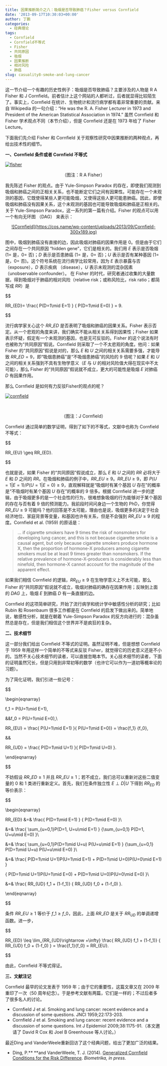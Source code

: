 ```yaml
---
title: 因果推断简介之八：吸烟是否导致肺癌？Fisher versus Cornfield
date: '2013-09-17T10:30:03+00:00'
author: 丁鹏
categories:
  - 经典理论
tags:
  - Cornfield
  - Cornfield不等式
  - Fisher
  - 共同原因
  - 吸烟
  - 因果推断
  - 相对风险
  - 肺癌
slug: casuality8-smoke-and-lung-cancer
---
```


这一节介绍一个有趣的历史性例子：吸烟是否导致肺癌？主要涉及的人物是 R A Fisher 和 J Cornfield。前者估计上这个网站的人都听过，后者就显得比较陌生了。事实上，Cornfield 在统计、生物统计和流行病学都有着非常重要的贡献。来自 Wikipedia 的一句介绍：“He was the R. A. Fisher Lecturer in 1973 and President of the American Statistical Association in 1974.” 虽然 Cornfield 和 Fisher 学术观点不同（本节介绍），但是 Cornfield 还是在 1973 年给了 Fisher Lecture。

下面我们先介绍 Fisher 和 Cornfield 关于观察性研究中因果推断的两种观点，再给出技术性的细节。

<!--more-->

**一、Cornfield 条件或者 Cornfield 不等式**

[![fisher](https://cos.name/wp-content/uploads/2013/09/fisher.gif)](https://cos.name/wp-content/uploads/2013/09/fisher.gif)

<p style="text-align: center">
  （图注：R A Fisher）
</p>

我先陈述 Fisher 的观点。由于 Yule-Simpson Paradox 的存在，即使我们观测到吸烟和肺癌之间的正相关关系，也不能断定它们之间有因果性。可能存在一个未观测的基因，它既使得某些人更可能吸烟，又使得这些人更可能患肺癌。因此，即使吸烟和肺癌没有因果关系，这个未观测的基因也可能导致吸烟和肺癌是正相关的。关于 Yule-Simpson Paradox，这一系列的第一篇有介绍。Fisher 的观点可以用一个有向无环图 （DAG） 来表示：

<p style="text-align: center">
  <a href="https://cos.name/wp-content/uploads/2013/09/Cornfield.jpg">![Cornfield](https://cos.name/wp-content/uploads/2013/09/Cornfield-300x189.jpg)</a>
</p>

图中，吸烟到肺癌没有直接的边，因此吸烟对肺癌的因果作用是 $0$。但是由于它们之间存在一个共同原因 “hidden gene”，它们是相关的。我们用 $E$ 表示是否吸烟 ($1=$ 是，$0=$ 否)；$D$ 表示是否患肺癌 ($1=$ 是，$0=$ 否)；$U$ 表示是否有某种基因 ($1=$ 是，$0=$ 否)。这个符号系统在流行病学比较常用，因为 $E$ 表示暴露与否 （exposure），$D$ 表示疾病 （disease），$U$ 表示未观测的混杂因素 （unobservable confounder）。 在 Fisher 的时代，研究者通过收集的大量数据，得到吸烟对于肺癌的相对风险（relative risk；或称风险比，risk ratio；都简写成 $RR$）是
  
$$
  
RR_{ED}= \frac{ P(D=1\mid E=1) } { P(D=1\mid E=0) } = 9.
  
$$

流行病学家关心这个 $RR\_{ED}$ 是否表明了吸烟和肺癌的因果关系。Fisher 表示否定。从一个悲观的角度来讲，我们确实不能从相关关系得到因果性；Fisher 如果表示怀疑，假定有一个未观测的基因，也是无可反驳的。Fisher 的这个说法有时也被称为“共同原因”假说。Cornfield 则采取了一个不太悲观的角度。他问：如果 Fisher 的“共同原因”假说是对的，那么 $E$ 和 $U$ 之间的相关关系需要多强，才能导致 $RR\_{ED} = 9$，即“吸烟患肺癌”是“不吸烟患肺癌”的风险的 $9$ 倍呢？如果 $E$ 和 $U$ 之间的相关关系强到不具有生物学意义（$E$ 与 $U$ 的相对风险值大得在现实中不太可能），那么 Fisher 的“共同原因”假说就不成立，更大的可能性是吸烟 $E$ 对肺癌 $D$ 有因果作用。

那么 Cornfield 是如何有力反驳Fisher的观点的呢？

[![cornfield](https://cos.name/wp-content/uploads/2013/09/cornfield.jpeg)](https://cos.name/wp-content/uploads/2013/09/cornfield.jpeg)

&nbsp;

<p style="text-align: center">
  （图注：J Cornfield）
</p>

Cornfield 通过简单的数学证明，得到了如下的不等式，文献中也称为 Cornfield 不等式：
  
$$
  
RR\_{EU} \geq RR\_{ED}.
  
$$

也就是说，如果 Fisher 的“共同原因”假说成立，那么 $E$ 和 $U$ 之间的 $RR$ 必将大于 $E$ 和 $D$ 之间的 $RR$。在吸烟和肺癌的例子中，$RR\_{EU} \geq 9$。$RR\_{EU} \geq 9$，即 $P(U=1|E=1)/P(U=1|E=0) \geq 9$，直观解释就是“吸烟时有某个基因 $U$ 存在”的概率是“不吸烟时有某个基因 $U$ 存在”的概率的 $9$ 倍多。根据 Cornfield 进一步的逻辑，由于吸烟更多的是一个社会性的行为，很难想象吸烟的行为能够对于某个基因的存在与否有着 $9$ 倍的预测能力。我前段时间问身边一个生物的 PhD，你觉得 $RR\_{EU} \geq 9$ 可能吗？他的回答是不太可能，理由也是说，吸烟更多的决定于社会经济地位、家庭背景等变量，和基因也许有关系，但是不会强到 $RR\_{EU} \geq 9$ 的程度。Cornfield et al. (1959) 的原话是：

> &#8230; if cigarette smokers have 9 times the risk of nonsmokers for developing lung cancer, and this is not because cigarette smoke is a causal agent, but only because cigarette smokers produce hormone X, then the proportion of hormone-X producers among cigarette smokers must be at least 9 times greater than nonsmokers. If the relative prevalence of hormone-X-producers is considerably less than ninefold, then hormone-X cannot account for the magnitude of the apparent effect.

如果我们相信 Cornfield 的逻辑，$RR_{EU} \geq 9$ 在生物学意义上不太可能，那么 Fisher 的“共同原因”假说就不成立，吸烟对肺癌的确存在因果作用；反映到上面的 $DAG$ 上，吸烟 $E$ 到肺癌 $D$ 有一条直接的边。

Cornfield 的这项简单研究，开始了流行病学和统计学中敏感性分析的研究；比如 Rubin 和 Rosenbaum 很多工作都是在 Cornfield 的启发下做出来的。简单地说，敏感性分析，就是在朝着 Yule-Simpson Paradox 的反方向进行的：混杂虽然总是存在，但是我们相信这个世界并不是疯狂的复杂。

**二、技术细节**
  
这一部分我们给出 Cornfield 不等式的证明。虽然证明不难，但是想想 Cornfield 于 1959 年用这样一个简单的不等式来反驳 Fisher，就觉得它的历史意义还是不小的。当然不关心技术细节的读者，可以直接忽略本节。关心技术细节的读者，下面的证明虽然冗长，但是只用到非常初等的数学（也许它可以作为一道初等概率论的习题）。

为了简化证明，我们引进一些记号：
  
$$
  
\begin{eqnarray}
  
f_1 = P(U=1\mid E=1),
  
&&f_0 = P(U=1\mid E=0),\\
  
RR\_{EU} = \frac{ P(U=1\mid E=1) }{ P(U=1\mid E=0)} = \frac{f\_1} {f_0},
  
&&
  
RR_{UD} = \frac{ P(D=1\mid U=1) }{ P(D=1\mid U=0) }.
  
\end{eqnarray}
  
$$
  
不妨假设 $RR\_{ED}\geq 1$ 并且 $RR\_{EU} \geq 1$；若不成立，我们总可以重新对这些二值变量的 $0$ 和 $1$ 类进行重新定义。首先，我们在条件独立性 $E\perp D|U$ 下得到 $RR_{ED}$ 的等价表示：
  
$$
  
\begin{eqnarray}
  
RR_{ED} &=& \frac{ P(D=1\mid E=1) } { P(D=1\mid E=0) }\\
  
&=& \frac{ \sum\_{u=0,1}P(D=1, U=u\mid E=1) } {\sum\_{u=0,1} P(D=1, U=u\mid E=0) }\\
  
&=& \frac{ \sum\_{u=0,1}P(D=1\mid U=u) P(U=u\mid E=1) } {\sum\_{u=0,1} P(D=1\mid U=u) P(U=u\mid E=0) }\\
  
&=& \frac{ P(D=1\mid U=1)P(U=1\mid E=1) + P(D=1\mid U=0)P(U=0\mid E=1) }
  
{ P(D=1\mid U=1)P(U=1\mid E=0) + P(D=1\mid U=0)P(U=0\mid E=0) }\\
  
&=& \frac{ RR\_{UD} f\_1 + (1-f\_1)} { RR\_{UD} f\_0 + (1-f\_0) }.
  
\end{eqnarray}
  
$$

条件 $RR\_{EU}\geq 1$ 等价于 $f\_1\geq f\_0$，因此，上面 $RR\_{ED}$ 是关于 $RR_{UD}$ 的单调递增函数。进一步，
  
$$
  
RR\_{ED} \leq \lim\_{RR\_{UD}\rightarrow +\infty} \frac{ RR\_{UD} f\_1 + (1-f\_1)} { RR\_{UD} f\_0 + (1-f\_0) } = \frac{f\_1}{f\_0} = RR\_{EU}.
  
$$

由此，Cornfield 不等式得证。

**三、文献注记**
  
Cornfield 最早的论文发表于 1959 年；由于它的重要性，这篇文章又在 2009 年重印了一次（50 周年纪念）。于是参考文献有两篇，它们是一样的；不过后者多了很多名人的讨论。

  * Cornfield J et al. Smoking and lung cancer: recent evidence and a discussion of some questions. JNCI 1959;22:173-203.
  * Cornfield J et al. Smoking and lung cancer: recent evidence and a discussion of some questions. Int J Epidemiol 2009;38:1175-91.（本文邀请了 David R Cox 和 Joel B Greenhouse 等人讨论。）

最近Ding and VanderWeele重新回访了这个经典问题，给出了更加广泛的结果。

  * Ding, P.** **<span>and VanderWeele, T. J. (2014). </span><a href="http://arxiv.org/abs/1404.7175" target="_blank">Generalized Cornfield Conditions for the Risk Difference</a><span>. </span>_Biometrika, in press._
